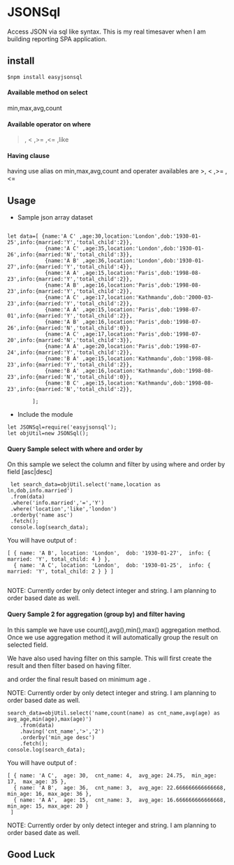 # JSONSql
Access JSON via sql like syntax. This is my real timesaver
 when I am building reporting SPA application.

## install
```
$npm install easyjsonsql
```
#### Available method on select
min,max,avg,count

#### Available operator on where
>, < ,>= ,<= ,like

#### Having clause
having use alias on min,max,avg,count and operater availables are >, < ,>= ,<=  


## Usage

* Sample json array dataset
```

let data=[ {name:'A C' ,age:30,location:'London',dob:'1930-01-25',info:{married:'Y','total_child':2}},
            {name:'A C' ,age:35,location:'London',dob:'1930-01-26',info:{married:'N','total_child':3}},
            {name:'A B' ,age:36,location:'London',dob:'1930-01-27',info:{married:'Y','total_child':4}},
            {name:'A A' ,age:15,location:'Paris',dob:'1998-08-23',info:{married:'Y','total_child':2}},
            {name:'A B' ,age:16,location:'Paris',dob:'1998-08-23',info:{married:'Y','total_child':2}},
            {name:'A C' ,age:17,location:'Kathmandu',dob:'2000-03-23',info:{married:'Y','total_child':2}},
            {name:'A A' ,age:15,location:'Paris',dob:'1998-07-01',info:{married:'Y','total_child':2}},
            {name:'A B' ,age:16,location:'Paris',dob:'1998-07-26',info:{married:'N','total_child':0}},
            {name:'A C' ,age:17,location:'Paris',dob:'1998-07-20',info:{married:'N','total_child':3}},
            {name:'A A' ,age:20,location:'Paris',dob:'1998-07-24',info:{married:'Y','total_child':2}},
            {name:'B A' ,age:15,location:'Kathmandu',dob:'1998-08-23',info:{married:'Y','total_child':2}},
            {name:'B A' ,age:16,location:'Kathmandu',dob:'1998-08-23',info:{married:'N','total_child':0}},
            {name:'B C' ,age:15,location:'Kathmandu',dob:'1998-08-23',info:{married:'N','total_child':2}},

        ];
```

* Include the module
```
let JSONSql=require('easyjsonsql');
let objUtil=new JSONSql();
```

 
 ####  Query Sample select with where and order by 
 On this sample we select the column and filter by using where and
  order by field [asc|desc]
 
```  
 let search_data=objUtil.select('name,location as ln,dob,info.married')
 .from(data)
 .where('info.married','=','Y')
 .where('location','like','london')
 .orderby('name asc')
 .fetch();
 console.log(search_data);
```
You will have output of :
```
[ { name: 'A B', location: 'London',  dob: '1930-01-27',  info: { married: 'Y', total_child: 4 } },
  { name: 'A C', location: 'London',  dob: '1930-01-25',  info: { married: 'Y', total_child: 2 } } ]


```
NOTE: Currently order by only detect integer and string. I am planning to order based date as well.

####  Query Sample 2 for aggregation (group by) and filter having
In this sample we have use count(),avg(),min(),max()  aggregation method.
Once we use aggregation method it will automatically group the result on selected field.

We have also used having filter on this sample. This will first create the result and then
 filter based on having filter. 
 
 and order the final result based on minimum age .
 
 NOTE: Currently order by only detect integer and string. I am planning to order based date as well.
 

```
search_data=objUtil.select('name,count(name) as cnt_name,avg(age) as avg_age,min(age),max(age)')
    .from(data)
    .having('cnt_name','>','2')
    .orderby('min_age desc')
    .fetch();
console.log(search_data);
```
You will have output of :
```
[ { name: 'A C',  age: 30,  cnt_name: 4,  avg_age: 24.75,  min_age: 17,  max_age: 35 },
  { name: 'A B',  age: 36,  cnt_name: 3,  avg_age: 22.666666666666668,   min_age: 16, max_age: 36 },
  { name: 'A A',  age: 15,  cnt_name: 3,  avg_age: 16.666666666666668,   min_age: 15, max_age: 20 } 
 ]
```



NOTE: Currently order by only detect integer and string. I am planning to order based date as well.


## Good Luck